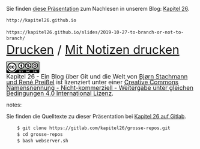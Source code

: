 Sie finden [diese Präsentation](https://kapitel26.github.io/slides/2018-11-15-size-does-matter/) zum Nachlesen in
 unserem Blog: [Kapitel 26](http://kapitel26.github.io).
 
    http://kapitel26.github.io
    
    https://kapitel26.github.io/slides/2019-10-27-to-branch-or-not-to-branch/
    
<div style="line-height: 20px">
<font size="6">
<a href="?print-pdf">Drucken</a> / <a href="?print-pdf&showNotes=true">Mit Notizen drucken</a>
</font>
</div>

<div style="line-height: 14px">
<font size="3">
<br/>
<a rel="license" href="http://creativecommons.org/licenses/by-nc-sa/4.0/"><img alt="Creative Commons Lizenzvertrag" style="border-width:0" src="/assets/cc/cc-by-nc-sa-4.0.png" /></a><br /><span xmlns:dct="http://purl.org/dc/terms/" property="dct:title">Kapitel 26 - Ein Blog über Git und die Welt</span> von <a xmlns:cc="http://creativecommons.org/ns#" href="https://github.com/kapitel26/kapitel26.github.com" property="cc:attributionName" rel="cc:attributionURL">Bjørn Stachmann und René Preißel</a> ist lizenziert unter einer <a rel="license" href="http://creativecommons.org/licenses/by-nc-sa/4.0/">Creative Commons Namensnennung - Nicht-kommerziell - Weitergabe unter gleichen Bedingungen 4.0 International Lizenz</a>.
</font>
</div>

notes:

Sie finden die Quelltexte zu dieser Präsentation bei [Kapitel 26 auf Gitlab](https://gitlab.com/kapitel26/grosse-repos).

```bash
    $ git clone https://gitlab.com/kapitel26/grosse-repos.git
    $ cd grosse-repos
    $ bash webserver.sh
```    

